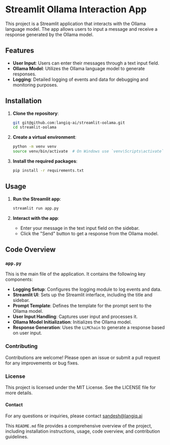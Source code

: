 
# Streamlit Ollama Interaction App
This project is a Streamlit application that interacts with the Ollama language model. The app allows users to input a message and receive a response generated by the Ollama model.

## Features

- **User Input**: Users can enter their messages through a text input field.
- **Ollama Model**: Utilizes the Ollama language model to generate responses.
- **Logging**: Detailed logging of events and data for debugging and monitoring purposes.

## Installation

1. **Clone the repository**:
    ```sh
    git git@github.com:langiq-ai/streamlit-oolama.git
    cd streamlit-oolama
    ```

2. **Create a virtual environment**:
    ```sh
    python -m venv venv
    source venv/bin/activate  # On Windows use `venv\Scripts\activate`
    ```

3. **Install the required packages**:
    ```sh
    pip install -r requirements.txt
    ```

## Usage

1. **Run the Streamlit app**:
    ```sh
    streamlit run app.py
    ```

2. **Interact with the app**:
    - Enter your message in the text input field on the sidebar.
    - Click the "Send" button to get a response from the Ollama model.

## Code Overview

### `app.py`

This is the main file of the application. It contains the following key components:

- **Logging Setup**: Configures the logging module to log events and data.
- **Streamlit UI**: Sets up the Streamlit interface, including the title and sidebar.
- **Prompt Template**: Defines the template for the prompt sent to the Ollama model.
- **User Input Handling**: Captures user input and processes it.
- **Ollama Model Initialization**: Initializes the Ollama model.
- **Response Generation**: Uses the `LLMChain` to generate a response based on user input.

### Contributing
Contributions are welcome! Please open an issue or submit a pull request for any improvements or bug fixes.  
### License
This project is licensed under the MIT License. See the LICENSE file for more details.  
#### Contact
For any questions or inquiries, please contact sandesh@langiq.ai 

This `README.md` file provides a comprehensive overview of the project, including installation instructions, usage, code overview, and contribution guidelines.
